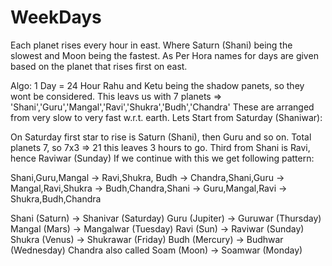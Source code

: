 # WeekDays

 Each planet rises every hour in east. 
 Where Saturn (Shani) being the slowest and Moon being the fastest.
 As Per Hora names for days are given based on the planet that rises first on east.

Algo:
 1 Day = 24 Hour
 Rahu and Ketu being the shadow panets, so they wont be considered.
 This leavs us with 7 planets => 'Shani','Guru','Mangal','Ravi','Shukra','Budh','Chandra'
 These are arranged from very slow to very fast w.r.t. earth.
 Lets Start from Saturday (Shaniwar):
 
 On  Saturday first star to rise is Saturn (Shani), then Guru and so on.
 Total planets 7, so 7x3 => 21 this leaves 3 hours to go.
 Third from Shani is Ravi, hence Raviwar (Sunday)
 If we continue with this we get following pattern:

Shani,Guru,Mangal ->
Ravi,Shukra, Budh ->
Chandra,Shani,Guru ->
Mangal,Ravi,Shukra ->
Budh,Chandra,Shani ->
Guru,Mangal,Ravi ->
Shukra,Budh,Chandra
																										 
Shani (Saturn) -> Shanivar (Saturday)
Guru (Jupiter) -> Guruwar (Thursday)
Mangal (Mars) -> Mangalwar (Tuesday)
Ravi (Sun) -> Raviwar (Sunday)
Shukra (Venus) -> Shukrawar (Friday)
Budh (Mercury) -> Budhwar (Wednesday)
Chandra also called Soam  (Moon) -> Soamwar (Monday)																										 
